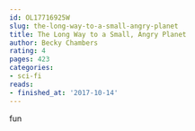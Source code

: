 ```yaml
---
id: OL17716925W
slug: the-long-way-to-a-small-angry-planet
title: The Long Way to a Small, Angry Planet
author: Becky Chambers
rating: 4
pages: 423
categories:
- sci-fi
reads:
- finished_at: '2017-10-14'
---
```

fun

